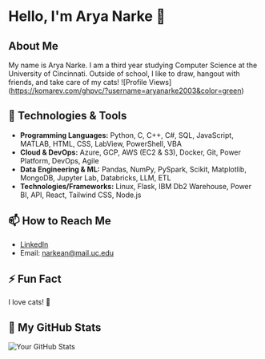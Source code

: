 # Hello, I'm Arya Narke 👋

## About Me

My name is Arya Narke. I am a third year studying Computer Science at the University of Cincinnati. Outside of school, I like to draw, hangout with friends, and take care of my cats!
![Profile Views]
(https://komarev.com/ghpvc/?username=aryanarke2003&color=green)

## 🔧 Technologies & Tools

- **Programming Languages:** Python, C, C++, C#, SQL, JavaScript, MATLAB, HTML, CSS, LabView, PowerShell, VBA
- **Cloud & DevOps:** Azure, GCP, AWS (EC2 & S3), Docker, Git, Power Platform, DevOps, Agile
- **Data Engineering & ML:** Pandas, NumPy, PySpark, Scikit, Matplotlib, MongoDB, Jupyter Lab, Databricks, LLM, ETL
- **Technologies/Frameworks:** Linux, Flask, IBM Db2 Warehouse, Power BI, API, React, Tailwind CSS, Node.js

## 📫 How to Reach Me

- [LinkedIn](https://www.linkedin.com/in/aryanarke/)
- Email: narkean@mail.uc.edu

## ⚡ Fun Fact

I love cats! 🐾

## 🚀 My GitHub Stats

![Your GitHub Stats](https://github-readme-stats.vercel.app/api?username=yourusername&show_icons=true&hide=contribs,prs)



